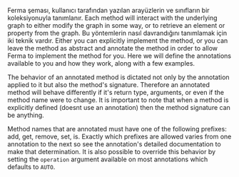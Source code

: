 Ferma şeması, kullanıcı tarafından yazılan arayüzlerin ve sınıfların bir koleksiyonuyla tanımlanır. Each method will interact with the underlying graph to either modify the graph in some way, or to retrieve an element or property from the graph. Bu yöntemlerin nasıl davrandığını tanımlamak için iki teknik vardır. Either you can explicitly implement the method, or you can leave the method as abstract and annotate the method in order to allow Ferma to implement the method for you. Here we will define the annotations available to you and how they work, along with a few examples.

The behavior of an annotated method is dictated not only by the annotation applied to it but also the method's signature. Therefore an annotated method will behave differently if it's return type, arguments, or even if the method name were to change. It is important to note that when a method is explicitly defined (doesnt use an annotation) then the method signature can be anything.

Method names that are annotated must have one of the following prefixes: add, get, remove, set, is. Exactly which prefixes are allowed varies from one annotation to the next so see the annotation's detailed documentation to make that determination. It is also possible to override this behavior by setting the `operation` argument available on most annotations which defaults to `AUTO`.